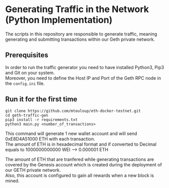  
# Generating Traffic in the Network (Python Implementation)
The scripts in this repository are responsible to generate traffic, meaning generating and submitting transactions within our Geth private network.

## Prerequisites
In order to run the traffic generator you need to have installed Python3, Pip3 and Git on your system.    
Moreover, you need to define the Host IP and Port of the Geth RPC node in the ```config.ini``` file.    

## Run it for the first time

```git clone https://github.com/mtouloup/eth-docker-testnet.git```    
```cd geth-traffic-gen```    
```pip3 install -r requirements.txt```    
```python3 main.py <number_of_transactions>```    

This command will generate 1 new wallet account and will send 0xE8D4A51000 ETH with each transaction.    
The amount of ETH is in hexadecimal format and if converted to Decimal equals to 1000000000000 WEI --> 0.000001 ETH    

The amount of ETH that are tranfered while generating transactions are covered by the Genesis account which is created during the deployment of our GETH private network.    
Also, this account is configured to gain all rewards when a new block is mined.    
